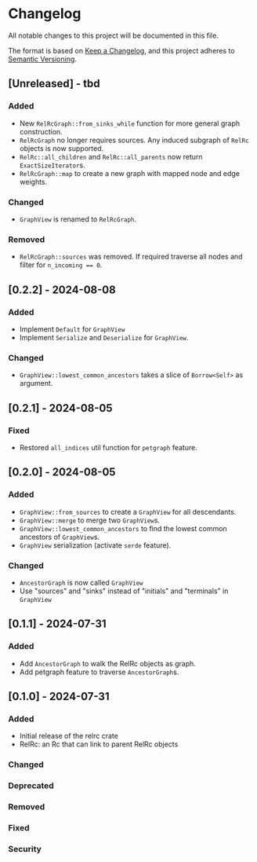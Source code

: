 # Changelog

All notable changes to this project will be documented in this file.

The format is based on [Keep a Changelog](https://keepachangelog.com/en/1.0.0/),
and this project adheres to [Semantic Versioning](https://semver.org/spec/v2.0.0.html).

## [Unreleased] - tbd

### Added
- New `RelRcGraph::from_sinks_while` function for more general graph construction.
- `RelRcGraph` no longer requires sources. Any induced subgraph of `RelRc` objects is now supported.
- `RelRc::all_children` and `RelRc::all_parents` now return `ExactSizeIterator`s.
- `RelRcGraph::map` to create a new graph with mapped node and edge weights.

### Changed
- `GraphView` is renamed to `RelRcGraph`.

### Removed
- `RelRcGraph::sources` was removed. If required traverse all nodes and filter for `n_incoming == 0`.

## [0.2.2] - 2024-08-08

### Added
- Implement `Default` for `GraphView`
- Implement `Serialize` and `Deserialize` for `GraphView`.

### Changed
- `GraphView::lowest_common_ancestors` takes a slice of `Borrow<Self>` as argument.


## [0.2.1] - 2024-08-05

### Fixed
- Restored `all_indices` util function for `petgraph` feature.

## [0.2.0] - 2024-08-05

### Added
- `GraphView::from_sources` to create a `GraphView` for all descendants.
- `GraphView::merge` to merge two `GraphView`s.
- `GraphView::lowest_common_ancestors` to find the lowest common ancestors of `GraphView`s.
- `GraphView` serialization (activate `serde` feature).

### Changed
- `AncestorGraph` is now called `GraphView`
- Use "sources" and "sinks" instead of "initials" and "terminals" in `GraphView`

## [0.1.1] - 2024-07-31

### Added
- Add `AncestorGraph` to walk the RelRc objects as graph.
- Add petgraph feature to traverse `AncestorGraph`s.

## [0.1.0] - 2024-07-31

### Added
- Initial release of the relrc crate
- RelRc: an Rc that can link to parent RelRc objects

### Changed

### Deprecated

### Removed

### Fixed

### Security